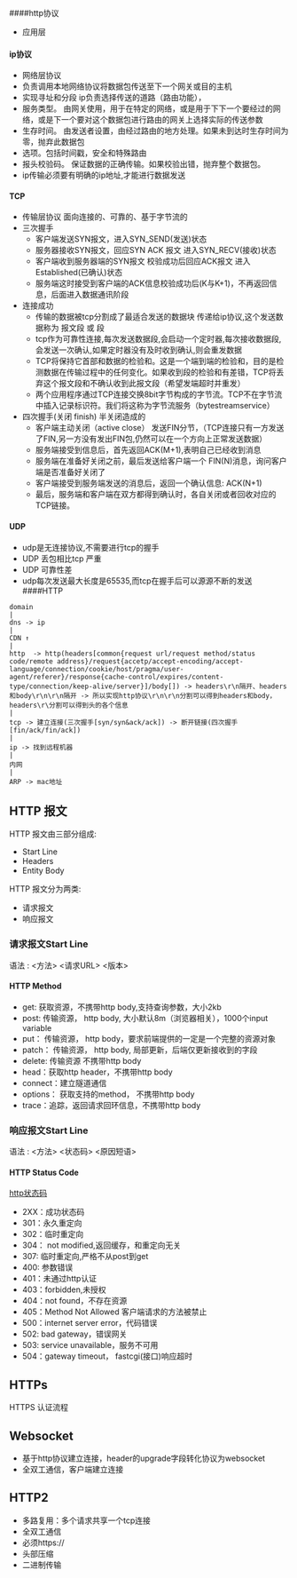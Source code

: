 ####http协议
- 应用层

#### ip协议
- 网络层协议
- 负责调用本地网络协议将数据包传送至下一个网关或目的主机
- 实现寻址和分段 ip负责选择传送的道路（路由功能），
- 服务类型。 由网关使用，用于在特定的网络，或是用于下下一个要经过的网络，或是下一个要对这个数据包进行路由的网关上选择实际的传送参数
- 生存时间。 由发送者设置，由经过路由的地方处理。如果未到达时生存时间为零，抛弃此数据包
- 选项。包括时间戳，安全和特殊路由
- 报头校验码。 保证数据的正确传输。如果校验出错，抛弃整个数据包。
- ip传输必须要有明确的ip地址,才能进行数据发送

#### TCP
- 传输层协议 面向连接的、可靠的、基于字节流的
- 三次握手
    - 客户端发送SYN报文，进入SYN_SEND(发送)状态
    - 服务器接收SYN报文，回应SYN ACK 报文 进入SYN_RECV(接收)状态
    - 客户端收到服务器端的SYN报文 校验成功后回应ACK报文 进入Established(已确认)状态
    - 服务端这时接受到客户端的ACK信息校验成功后(K与K+1)，不再返回信息，后面进入数据通讯阶段
- 连接成功
    - 传输的数据被tcp分割成了最适合发送的数据块 传递给ip协议,这个发送数据称为 报文段 或 段
    - tcp作为可靠性连接,每次发送数据段,会启动一个定时器,每次接收数据段,会发送一次确认,如果定时器没有及时收到确认,则会重发数据
    - TCP将保持它首部和数据的检验和。这是一个端到端的检验和，目的是检测数据在传输过程中的任何变化。如果收到段的检验和有差错，TCP将丢弃这个报文段和不确认收到此报文段（希望发端超时并重发）
    - 两个应用程序通过TCP连接交换8bit字节构成的字节流。TCP不在字节流中插入记录标识符。我们将这称为字节流服务（bytestreamservice）
- 四次握手(关闭 finish) 半关闭造成的 
    - 客户端主动关闭（active close） 发送FIN分节，（TCP连接只有一方发送了FIN,另一方没有发出FIN包,仍然可以在一个方向上正常发送数据）
    - 服务端接受到信息后，首先返回ACK(M+1),表明自己已经收到消息
    - 服务端在准备好关闭之前，最后发送给客户端一个 FIN(N)消息，询问客户端是否准备好关闭了
    - 客户端接受到服务端发送的消息后，返回一个确认信息: ACK(N+1)
    - 最后，服务端和客户端在双方都得到确认时，各自关闭或者回收对应的TCP链接。
#### UDP
  - udp是无连接协议,不需要进行tcp的握手
  - UDP 丢包相比tcp 严重
  - UDP 可靠性差
  - udp每次发送最大长度是65535,而tcp在握手后可以源源不断的发送
####HTTP
```$xslt
domain
|
dns -> ip
|
CDN ↑
|
http  -> http(headers[common{request url/request method/status code/remote address}/request{accetp/accept-encoding/accept-language/connection/cookie/host/pragma/user-agent/referer}/response{cache-control/expires/content-type/connection/keep-alive/server}]/body[]) -> headers\r\n隔开、headers和body\r\n\r\n隔开 -> 所以实现http协议\r\n\r\n分割可以得到headers和body，headers\r\分割可以得到头的各个信息
|
tcp -> 建立连接(三次握手[syn/syn&ack/ack]) -> 断开链接(四次握手[fin/ack/fin/ack])
|
ip -> 找到远程机器
|
内网
|
ARP -> mac地址
```
## HTTP 报文

HTTP 报文由三部分组成:
- Start Line
- Headers
- Entity Body

HTTP 报文分为两类:
- 请求报文
- 响应报文

### 请求报文Start Line

语法 : <方法> <请求URL> <版本>

#### HTTP Method
+ get: 获取资源，不携带http body,支持查询参数，大小2kb
+ post: 传输资源， http body, 大小默认8m（浏览器相关），1000个input variable
+ put： 传输资源， http body，要求前端提供的一定是一个完整的资源对象
+ patch： 传输资源， http body, 局部更新，后端仅更新接收到的字段
+ delete: 传输资源 不携带http body
+ head：获取http header，不携带http body
+ connect：建立隧道通信
+ options： 获取支持的method， 不携带http body
+ trace：追踪，返回请求回环信息，不携带http body

### 响应报文Start Line

语法 : <方法> <状态码> <原因短语>

#### HTTP Status Code
[http状态码](https://www.runoob.com/http/http-status-codes.html)
+ 2XX：成功状态码
+ 301：永久重定向
+ 302：临时重定向
+ 304： not modified,返回缓存，和重定向无关
+ 307: 临时重定向,严格不从post到get
+ 400: 参数错误
+ 401：未通过http认证
+ 403：forbidden,未授权
+ 404：not found，不存在资源
+ 405：Method Not Allowed 客户端请求的方法被禁止
+ 500：internet server error，代码错误
+ 502: bad gateway，错误网关
+ 503: service unavailable，服务不可用
+ 504：gateway timeout， fastcgi(接口)响应超时

## HTTPs
HTTPS 认证流程

## Websocket

+ 基于http协议建立连接，header的upgrade字段转化协议为websocket
+ 全双工通信，客户端建立连接

## HTTP2

+ 多路复用：多个请求共享一个tcp连接
+ 全双工通信
+ 必须https://
+ 头部压缩
+ 二进制传输






























